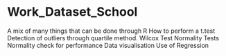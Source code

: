 # Work_Dataset_School
A mix of many things that can be done through R
How to perform a t.test
Detection of outliers through quartile method.
Wilcox Test
Normality Tests
Normality check for performance
Data visualisation
Use of Regression 
